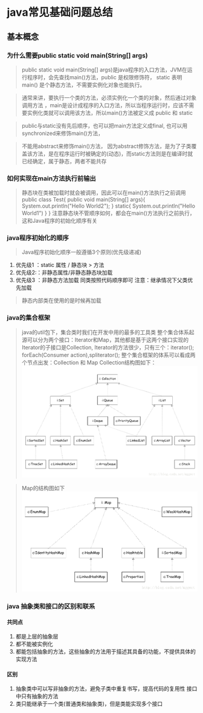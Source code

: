 # java常见基础问题总结
## 基本概念
### 为什么需要public static void main(String[] args)
> public static void main(String[] args)是java程序的入口方法，JVM在运行程序时，会先查找main()方法，public 是权限修饰符， static 表明main() 是个静态方法，不需要实例化对象也能执行。

> 通常来讲，要执行一个类的方法，必须实例化一个类的对象，然后通过对象调用方法
，main是设计成程序的入口方法，所以当程序运行时，应该不需要实例化类就可以调用该方法，所以main()方法被定义成 public 和 static

> public与static没有先后顺序，也可以把main方法定义成final, 也可以用synchronized来修饰main()方法，

> 不能用abstract来修饰main()方法， 因为abstract修饰方法，是为了子类覆盖该方法，是在程序运行时被确定的(动态)，而static方法则是在编译时就已经确定，属于静态，两者不能共存

### 如何实现在main方法执行前输出
> 静态块在类被加载时就会被调用，因此可以在main()方法执行之前调用
public class Test{
    public void main(String[] args){
        System.out.println("Hello World2");
    }
    static{
        System.out.println("Hello World1")
    }
}
> 注意静态块不管顺序如何，都会在main()方法执行之前执行，这和Java程序的初始化顺序有关

### java程序初始化的顺序 
> Java程序初始化顺序一般遵循3个原则(优先级递减)
1. 优先级1 ：static 属性 / 静态块 > 方法
2. 优先级2:：非静态属性/非静态静态块加载
3. 优先级3 ：非静态方法加载
同类按照代码顺序即可
注意：继承情况下父类优先加载
> 静态内部类在使用的是时候再加载


### java的集合框架
> java的util包下，集合类时我们在开发中用的最多的工具类
> 整个集合体系起源可以分为两个接口：Iterator和Map，其他都是基于这两个接口实现的
> Iterator的子接口是Collection, Iterator的方法很少，只有三个：iterator(); forEach(Consumer action),spliterator();
> 整个集合框架的体系可以看成两个节点出发：Collection 和 Map
> Collection结构图如下：
![Collection](pic/Collection.png)

> Map的结构图如下
![Map](pic/Map.png)

### java 抽象类和接口的区别和联系
#### 共同点
1. 都是上层的抽象层
2. 都不能被实例化
3. 都能包括抽象的方法，这些抽象的方法用于描述其具备的功能，不提供具体的实现方法
#### 区别
1. 抽象类中可以写非抽象的方法，避免子类中重复书写，提高代码的复用性
    接口中只有抽象的方法
2. 类只能继承于一个类(普通类和抽象类)，但是类能实现多个接口
